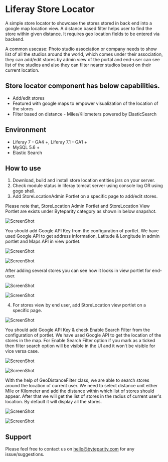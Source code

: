 # Liferay Store Locator

A simple store locator to showcase the stores stored in back end into a google map location view. A distance based filter helps user to find the store within given distance. It requires geo location fields to be entered via backend. 

A common usecase: Photo studio association or company needs to show list of all the studios around the world, which comes under their association, they can add/edit stores by admin view of the portal and end-user can see list of the studios and also they can filter nearer studios based on their current location.

## Store locator component has below capabilities.
*	Add/edit stores
*	Featured with google maps to empower visualization of the location of the stores
*	Filter based on distance - Miles/Kilometers powered by ElasticSearch

## Environment

* Liferay 7 - GA4 +, Liferay 7.1 - GA1 +
*	MySQL 5.6 +
*	Elastic Search

## How to use

1. Download, build and install store location entities jars on your server.
2. Check module status in liferay tomcat server using console log OR using gogo shell.
3. Add StoreLocationAdmin Portlet on a specific page to add/edit stores.

Please note that, StoreLocation Admin Portlet and StoreLocation View Portlet are exists under Byteparity category as shown in below snapshot.

![ScreenShot](https://user-images.githubusercontent.com/24852574/43137011-25fe26ec-8f68-11e8-9eeb-acac95246d75.PNG)


You should add Google API Key from the configuration of portlet. We have used Google API to get address information, Latitude & Longitude in admin portlet and Maps API in view portlet.


![ScreenShot](https://user-images.githubusercontent.com/24852574/43137101-7261bf26-8f68-11e8-8e2e-fbd8888d8fb1.PNG)

![ScreenShot](https://user-images.githubusercontent.com/24852574/44019347-162df294-9efc-11e8-8573-b3afb02451c3.PNG)

After adding several stores you can see how it looks in view portlet for end-user.
   
![ScreenShot](https://user-images.githubusercontent.com/24852574/43137227-e773e30c-8f68-11e8-828d-22462f4718be.PNG)


![ScreenShot](https://user-images.githubusercontent.com/24852574/43137270-08f32498-8f69-11e8-81e1-38628c78e93a.PNG)


4. For stores view by end user, add StoreLocation view portlet on a specific page.


![ScreenShot](https://user-images.githubusercontent.com/24852574/43137336-3793b0f6-8f69-11e8-8057-5bd9f6b180cc.PNG)

You should add Google API Key & check Enable Search Filter from the configuration of portlet. 
We have used Google API to get the location of the stores in the map. For Enable Search Filter option if you mark as a ticked then filter search option will be visible in the UI and it won’t be visible for vice versa case.

![ScreenShot](https://user-images.githubusercontent.com/24852574/43137383-64e52ad0-8f69-11e8-9838-71c5d9b58060.PNG)

![ScreenShot](https://user-images.githubusercontent.com/24852574/44019421-5c4a4a3e-9efc-11e8-93ad-74272c07e1e1.PNG)

With the help of GeoDistanceFilter class, we are able to search stores around the location of current user. We need to select distance unit either Mile or Kilometer and add the distance within which list of stores should appear. After that we will get the list of stores in the radius of current user's location. By default it will display all the stores.

![ScreenShot](https://user-images.githubusercontent.com/24852574/43137565-b09dec1e-8f69-11e8-8853-0ad49c5c3cec.PNG)

![ScreenShot](https://user-images.githubusercontent.com/24852574/43137590-c7359738-8f69-11e8-82f2-b6ad47782dce.PNG)

## Support
   Please feel free to contact us on hello@byteparity.com for any issue/suggestions.
